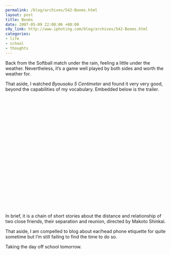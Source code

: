 ```yaml
--- 
permalink: /blog/archives/542-Booms.html
layout: post
title: Booms
date: 2007-05-09 22:08:06 +08:00
s9y_link: http://www.iphoting.com/blog/archives/542-Booms.html
categories: 
- life
- school
- thoughts
---
```

<p class="whiteline"><p>Back from the Softball match under the rain, feeling a little under the weather. Nevertheless, it&#8217;s a game well played by both sides and worth the weather for.</p>
</p><p class="whiteline"><p>That aside, I watched <em>Byousoku 5 Centimeter</em> and found it very very good, beyond the capabilities of my vocabulary. Embedded below is the trailer.</p>
</p><p class="break"><p><object width="425" height="350"><param name="movie" value="http://www.youtube.com/v/2Mji5VhFw_c"></param><param name="wmode" value="transparent"></param><embed src="http://www.youtube.com/v/2Mji5VhFw_c" type="application/x-shockwave-flash" wmode="transparent" width="425" height="350"></embed></object></p><p class="whiteline">In brief, it is a chain of short stories about the distance and relationship of two close friends, their separation and reunion, directed by Makoto Shinkai.</p>
</p><p class="whiteline"><p>That aside, I am compelled to blog about ear/head phone etiquette for quite sometime but I&#8217;m still failing to find the time to do so.</p>
</p><p class="break"><p>Taking the day off school tomorrow.</p></p>
